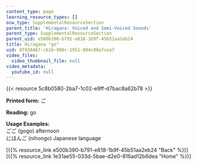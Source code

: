 ```yaml
---
content_type: page
learning_resource_types: []
ocw_type: SupplementalResourceSection
parent_title: 'Hiragana: Voiced and Semi-Voiced Sounds'
parent_type: SupplementalResourceSection
parent_uid: e500b390-b791-e818-1b9f-45b51aa2eb24
title: Hiragana "go"
uid: 0f838467-cb1b-908c-1951-004c08afcea7
video_files:
  video_thumbnail_file: null
video_metadata:
  youtube_id: null
---
```


{{< resource 5c8b0580-2ba7-1c02-e9ff-d7bac8a62b78 >}}

**Printed form:** ご

**Reading:** go

**Usage Examples:**  
ごご (gogo) afternoon  
にほんご (nihongo) Japanese language

  
\[{{% resource_link e500b390-b791-e818-1b9f-45b51aa2eb24 "Back" %}}\]  
\[{{% resource_link 1e31ae55-033d-5bae-d2e0-816ad12b6dea "Home" %}}\]